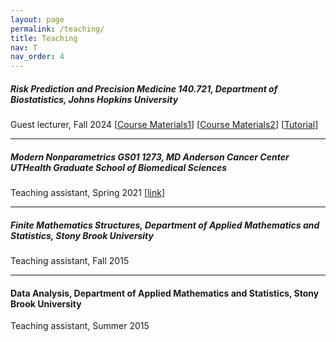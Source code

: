 ```yaml
---
layout: page
permalink: /teaching/
title: Teaching
nav: T
nav_order: 4
---
```



#####  __Risk Prediction and Precision Medicine 140.721, Department of Biostatistics, Johns Hopkins University__
Guest lecturer, Fall 2024
[[Course Materials1](https://github.com/ziqiaow/PRS-tutorial/blob/main/AdvancedPRS_1_11112024.pdf)]
[[Course Materials2](https://github.com/ziqiaow/PRS-tutorial/blob/main/AdvancedPRS_2_11142024.pdf)]
[[Tutorial](https://htmlpreview.github.io/?https://github.com/ziqiaow/PRS-tutorial/blob/main/PRS_tutorial.html)]



--- 
#####  __Modern Nonparametrics GS01 1273, MD Anderson Cancer Center UTHealth Graduate School of Biomedical Sciences__
Teaching assistant, Spring 2021 [[link](https://gsbs.uth.edu/courses/course?id=60f7608f-4b74-4324-bacf-6f3aa9d56cac)]


--- 
#####  __Finite Mathematics Structures, Department of Applied Mathematics and Statistics, Stony Brook University__
Teaching assistant, Fall 2015

--- 
#### Data Analysis, Department of Applied Mathematics and Statistics, Stony Brook University
Teaching assistant, Summer 2015
